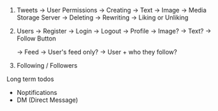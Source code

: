 1. Tweets
    -> User Permissions
        -> Creating
            -> Text
            -> Image -> Media Storage Server
        -> Deleting
        -> Rewriting
        -> Liking or Unliking

2. Users
    -> Register
    -> Login
    -> Logout
    -> Profile
        -> Image?
        -> Text?
        -> Follow Button

    -> Feed
        -> User's feed only?
        -> User + who they follow?



3. Following / Followers

Long term todos
 - Noptifications
 - DM (Direct Message)
